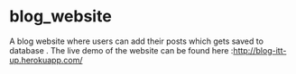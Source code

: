 # blog_website
A blog website where users can add their posts which gets saved to database .
The live demo of the website can be found here :http://blog-itt-up.herokuapp.com/
